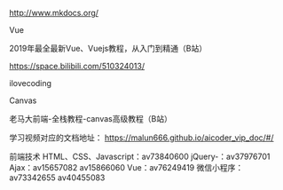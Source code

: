 http://www.mkdocs.org/


Vue

2019年最全最新Vue、Vuejs教程，从入门到精通（B站）

https://space.bilibili.com/510324013/

ilovecoding




Canvas

老马大前端-全栈教程-canvas高级教程（B站）

学习视频对应的文档地址：
https://malun666.github.io/aicoder_vip_doc/#/




前端技术
HTML、CSS、Javascript：av73840600
jQuery-：av37976701
Ajax：av15657082 av15866060
Vue：av76249419
微信小程序：av73342655 av40455083
